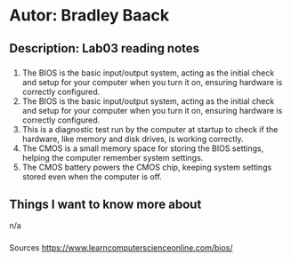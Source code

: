 # Autor: Bradley Baack
## Description: Lab03 reading notes
###
1) The BIOS is the basic input/output system, acting as the initial check and setup for your computer when you turn it on, ensuring hardware is correctly configured.
2) The BIOS is the basic input/output system, acting as the initial check and setup for your computer when you turn it on, ensuring hardware is correctly configured.
3) This is a diagnostic test run by the computer at startup to check if the hardware, like memory and disk drives, is working correctly.
4) The CMOS is a small memory space for storing the BIOS settings, helping the computer remember system settings.
5) The CMOS battery powers the CMOS chip, keeping system settings stored even when the computer is off.


## Things I want to know more about
n/a


###
Sources
https://www.learncomputerscienceonline.com/bios/
